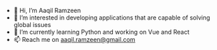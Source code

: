 - 👋 Hi, I’m Aaqil Ramzeen
- 👀 I’m interested in developing applications that are capable of solving global issues
- 🌱 I’m currently learning Python and working on Vue and React
- 📫 Reach me on aaqil.ramzeen@gmail.com

<!---
aaqilramzeen/aaqilramzeen is a ✨ special ✨ repository because its `README.md` (this file) appears on your GitHub profile.
You can click the Preview link to take a look at your changes.
--->
